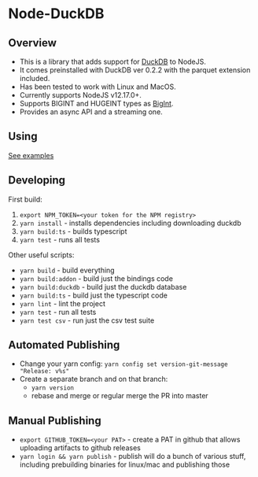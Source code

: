 # Node-DuckDB

## Overview

- This is a library that adds support for [DuckDB](https://duckdb.org/) to NodeJS.
- It comes preinstalled with DuckDB ver 0.2.2 with the parquet extension included.
- Has been tested to work with Linux and MacOS.
- Currently supports NodeJS v12.17.0+.
- Supports BIGINT and HUGEINT types as [BigInt](https://developer.mozilla.org/en-US/docs/Web/JavaScript/Reference/Global_Objects/BigInt).
- Provides an async API and a streaming one.

## Using

[See examples](https://github.com/deepcrawl/node-duckdb/tree/master/examples)

## Developing

First build:

1. `export NPM_TOKEN=<your token for the NPM registry>`
2. `yarn install` - installs dependencies including downloading duckdb
3. `yarn build:ts` - builds typescript
4. `yarn test` - runs all tests

Other useful scripts:

- `yarn build` - build everything
- `yarn build:addon` - build just the bindings code
- `yarn build:duckdb` - build just the duckdb database
- `yarn build:ts` - build just the typescript code
- `yarn lint` - lint the project
- `yarn test` - run all tests
- `yarn test csv` - run just the csv test suite

## Automated Publishing

- Change your yarn config: `yarn config set version-git-message "Release: v%s"`
- Create a separate branch and on that branch:
  - `yarn version`
  - rebase and merge or regular merge the PR into master

## Manual Publishing

- `export GITHUB_TOKEN=<your PAT>` - create a PAT in github that allows uploading artifacts to github releases
- `yarn login && yarn publish` - publish will do a bunch of various stuff, including prebuilding binaries for linux/mac and publishing those

